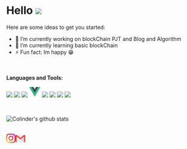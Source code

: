# Hello <img src="https://raw.githubusercontent.com/MartinHeinz/MartinHeinz/master/wave.gif" width="30px">

Here are some ideas to get you started:

- 🔭 I’m currently working on blockChain PJT and Blog and Algorithm
- 🌱 I’m currently learning basic blockChain
- ⚡ Fun fact: Im happy 😁
<!--
- 👯 I’m looking to collaborate on ... blockChain
- 🤔 I’m looking for help with ...blockChain
- 💬 Ask me about ...blockChain
- 📫 How to reach me: ...blockChain
- 😄 Pronouns: ...blockChain
-->


<br/>

**Languages and Tools:**  

<code><img height="30" src="https://www.vectorlogo.zone/logos/visualstudio_code/visualstudio_code-ar21.svg"></code>
<code><img height="30" src="https://www.vectorlogo.zone/logos/gnu_bash/gnu_bash-ar21.svg"></code>
<code><img height="30" src="https://www.vectorlogo.zone/logos/python/python-horizontal.svg"></code>
<code><img height="30" src="https://raw.githubusercontent.com/github/explore/80688e429a7d4ef2fca1e82350fe8e3517d3494d/topics/vue/vue.png"></code>
<code><img height="30" src="https://www.vectorlogo.zone/logos/nodejs/nodejs-ar21.svg"></code>
<code><img height="30" src="https://www.vectorlogo.zone/logos/git-scm/git-scm-ar21.svg"></code>
<code><img height="30" src="https://www.vectorlogo.zone/logos/github/github-ar21.svg"></code>
<code><img height="30" src="https://www.vectorlogo.zone/logos/djangoproject/djangoproject-ar21.svg"></code>




<br />

![Colinder's github stats](https://github-readme-stats.vercel.app/api?username=colinder&show_icons=true&hide_border=true)


<br/>

<a href="https://www.instagram.com/vincent__0209/">
  <img align="left" alt="Hargun | Instagram" width="24px" src="https://github.com/hargun79/hargun79/blob/master/Assets/Instagram.svg" />
</a>
<a href="mailto:kjonggwan@gmail.com">
  <img align="left" alt="Hargun | Gmail" width="26px" src="https://github.com/hargun79/hargun79/blob/master/Assets/Gmail.svg"/>
</a> 
